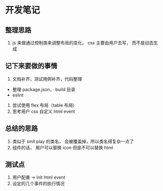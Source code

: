 # 开发笔记

## 整理思路

1. js 来做通过控制类来调整布局的变化。 css 主要由用户去写， 而不是动态生成

## 记下来要做的事情

1. 文档补齐，测试用例补齐，代码整理
* 整理 package.json， build 目录
* eslint
1. 尝试使用 flex 布局（table 布局)
1. 思考用户 css 自定义 html event

## 总结的思路

1. 类似于 smll play 的类名， 会被覆盖掉，所以类名得复杂一点了
2. 组件的话， 用户可以替换 icon 但是不可以替换 html

## 测试点

1. 用户配置 -> init html event
2. 设定的几个事件的执行情况